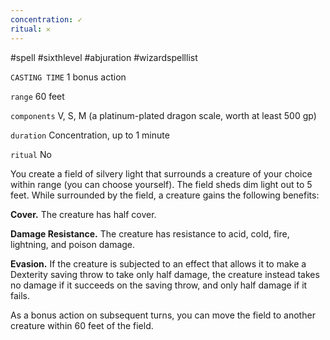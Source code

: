 ```yaml
---
concentration: ✓
ritual: 𐄂
---
```

#spell #sixthlevel #abjuration #wizardspelllist

`CASTING TIME`
1 bonus action

`range`
60 feet

`components`
V, S, M (a platinum-plated dragon scale, worth at least 500 gp)

`duration`
Concentration, up to 1 minute

`ritual`
No

You create a field of silvery light that surrounds a creature of your choice within range (you can choose yourself). The field sheds dim light out to 5 feet. While surrounded by the field, a creature gains the following benefits:

**Cover.** The creature has half cover.

**Damage Resistance.** The creature has resistance to acid, cold, fire, lightning, and poison damage.

**Evasion.** If the creature is subjected to an effect that allows it to make a Dexterity saving throw to take only half damage, the creature instead takes no damage if it succeeds on the saving throw, and only half damage if it fails.

As a bonus action on subsequent turns, you can move the field to another creature within 60 feet of the field.